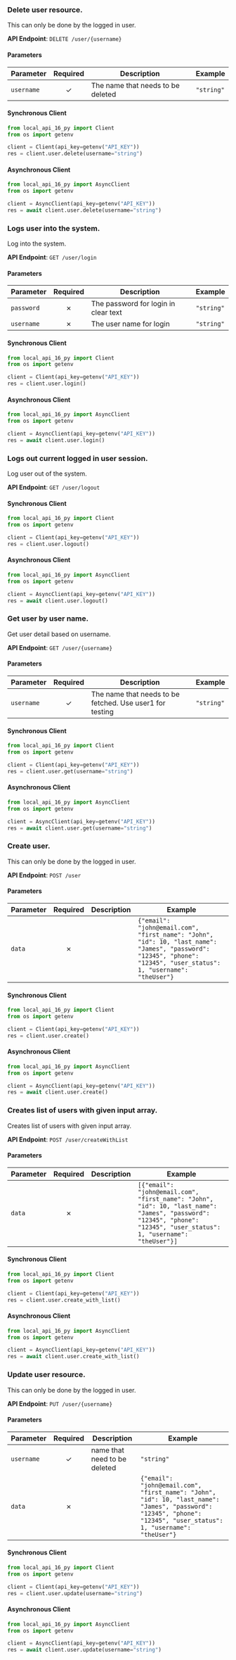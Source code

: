 
### Delete user resource. <a name="delete"></a>

This can only be done by the logged in user.

**API Endpoint**: `DELETE /user/{username}`

#### Parameters

| Parameter | Required | Description | Example |
|-----------|:--------:|-------------|--------|
| `username` | ✓ | The name that needs to be deleted | `"string"` |

#### Synchronous Client

```python
from local_api_16_py import Client
from os import getenv

client = Client(api_key=getenv("API_KEY"))
res = client.user.delete(username="string")

```

#### Asynchronous Client

```python
from local_api_16_py import AsyncClient
from os import getenv

client = AsyncClient(api_key=getenv("API_KEY"))
res = await client.user.delete(username="string")

```

### Logs user into the system. <a name="login"></a>

Log into the system.

**API Endpoint**: `GET /user/login`

#### Parameters

| Parameter | Required | Description | Example |
|-----------|:--------:|-------------|--------|
| `password` | ✗ | The password for login in clear text | `"string"` |
| `username` | ✗ | The user name for login | `"string"` |

#### Synchronous Client

```python
from local_api_16_py import Client
from os import getenv

client = Client(api_key=getenv("API_KEY"))
res = client.user.login()

```

#### Asynchronous Client

```python
from local_api_16_py import AsyncClient
from os import getenv

client = AsyncClient(api_key=getenv("API_KEY"))
res = await client.user.login()

```

### Logs out current logged in user session. <a name="logout"></a>

Log user out of the system.

**API Endpoint**: `GET /user/logout`

#### Synchronous Client

```python
from local_api_16_py import Client
from os import getenv

client = Client(api_key=getenv("API_KEY"))
res = client.user.logout()

```

#### Asynchronous Client

```python
from local_api_16_py import AsyncClient
from os import getenv

client = AsyncClient(api_key=getenv("API_KEY"))
res = await client.user.logout()

```

### Get user by user name. <a name="get"></a>

Get user detail based on username.

**API Endpoint**: `GET /user/{username}`

#### Parameters

| Parameter | Required | Description | Example |
|-----------|:--------:|-------------|--------|
| `username` | ✓ | The name that needs to be fetched. Use user1 for testing | `"string"` |

#### Synchronous Client

```python
from local_api_16_py import Client
from os import getenv

client = Client(api_key=getenv("API_KEY"))
res = client.user.get(username="string")

```

#### Asynchronous Client

```python
from local_api_16_py import AsyncClient
from os import getenv

client = AsyncClient(api_key=getenv("API_KEY"))
res = await client.user.get(username="string")

```

### Create user. <a name="create"></a>

This can only be done by the logged in user.

**API Endpoint**: `POST /user`

#### Parameters

| Parameter | Required | Description | Example |
|-----------|:--------:|-------------|--------|
| `data` | ✗ |  | `{"email": "john@email.com", "first_name": "John", "id": 10, "last_name": "James", "password": "12345", "phone": "12345", "user_status": 1, "username": "theUser"}` |

#### Synchronous Client

```python
from local_api_16_py import Client
from os import getenv

client = Client(api_key=getenv("API_KEY"))
res = client.user.create()

```

#### Asynchronous Client

```python
from local_api_16_py import AsyncClient
from os import getenv

client = AsyncClient(api_key=getenv("API_KEY"))
res = await client.user.create()

```

### Creates list of users with given input array. <a name="create_with_list"></a>

Creates list of users with given input array.

**API Endpoint**: `POST /user/createWithList`

#### Parameters

| Parameter | Required | Description | Example |
|-----------|:--------:|-------------|--------|
| `data` | ✗ |  | `[{"email": "john@email.com", "first_name": "John", "id": 10, "last_name": "James", "password": "12345", "phone": "12345", "user_status": 1, "username": "theUser"}]` |

#### Synchronous Client

```python
from local_api_16_py import Client
from os import getenv

client = Client(api_key=getenv("API_KEY"))
res = client.user.create_with_list()

```

#### Asynchronous Client

```python
from local_api_16_py import AsyncClient
from os import getenv

client = AsyncClient(api_key=getenv("API_KEY"))
res = await client.user.create_with_list()

```

### Update user resource. <a name="update"></a>

This can only be done by the logged in user.

**API Endpoint**: `PUT /user/{username}`

#### Parameters

| Parameter | Required | Description | Example |
|-----------|:--------:|-------------|--------|
| `username` | ✓ | name that need to be deleted | `"string"` |
| `data` | ✗ |  | `{"email": "john@email.com", "first_name": "John", "id": 10, "last_name": "James", "password": "12345", "phone": "12345", "user_status": 1, "username": "theUser"}` |

#### Synchronous Client

```python
from local_api_16_py import Client
from os import getenv

client = Client(api_key=getenv("API_KEY"))
res = client.user.update(username="string")

```

#### Asynchronous Client

```python
from local_api_16_py import AsyncClient
from os import getenv

client = AsyncClient(api_key=getenv("API_KEY"))
res = await client.user.update(username="string")

```
